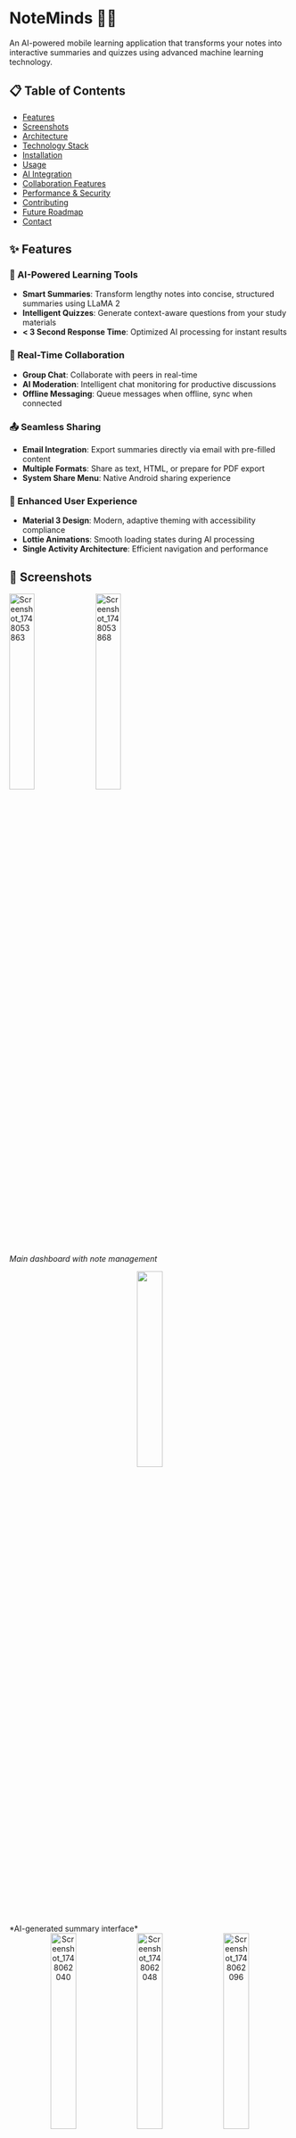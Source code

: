 # NoteMinds 🧠📱

An AI-powered mobile learning application that transforms your notes into interactive summaries and quizzes using advanced machine learning technology.

## 📋 Table of Contents
- [Features](#features)
- [Screenshots](#screenshots)
- [Architecture](#architecture)
- [Technology Stack](#technology-stack)
- [Installation](#installation)
- [Usage](#usage)
- [AI Integration](#ai-integration)
- [Collaboration Features](#collaboration-features)
- [Performance & Security](#performance--security)
- [Contributing](#contributing)
- [Future Roadmap](#future-roadmap)
- [Contact](#contact)

## ✨ Features

### 🤖 AI-Powered Learning Tools
- **Smart Summaries**: Transform lengthy notes into concise, structured summaries using LLaMA 2
- **Intelligent Quizzes**: Generate context-aware questions from your study materials
- **< 3 Second Response Time**: Optimized AI processing for instant results

### 👥 Real-Time Collaboration
- **Group Chat**: Collaborate with peers in real-time
- **AI Moderation**: Intelligent chat monitoring for productive discussions
- **Offline Messaging**: Queue messages when offline, sync when connected

### 📤 Seamless Sharing
- **Email Integration**: Export summaries directly via email with pre-filled content
- **Multiple Formats**: Share as text, HTML, or prepare for PDF export
- **System Share Menu**: Native Android sharing experience

### 🎨 Enhanced User Experience
- **Material 3 Design**: Modern, adaptive theming with accessibility compliance
- **Lottie Animations**: Smooth loading states during AI processing
- **Single Activity Architecture**: Efficient navigation and performance

## 📱 Screenshots
<!-- Add your screenshots here -->
<img width="30%" alt="Screenshot_1748053863" src="https://github.com/user-attachments/assets/401399d1-d608-4748-b71e-1b1127127cc9" />
<img width="30%" alt="Screenshot_1748053868" src="https://github.com/user-attachments/assets/b2a55dd0-fac4-4bc4-9b8a-a3eb57e19573" />

*Main dashboard with note management*
<div align="center">
<img  width="30%" src="https://github.com/user-attachments/assets/587a8541-62a4-4501-b148-8d8b568d33a9" />
</div>
*AI-generated summary interface*
<div align="center">
<img width="30%" alt="Screenshot_1748062040" src="https://github.com/user-attachments/assets/c7901a9c-ebab-4b89-a009-f91af60b85be" />
<img width="30%" alt="Screenshot_1748062048" src="https://github.com/user-attachments/assets/b48f2582-b47e-4c0e-9eba-c4699ee2bcda" />
<img width="30%" alt="Screenshot_1748062096" src="https://github.com/user-attachments/assets/61c061bb-1e4f-486a-aec1-2a1b458eedab" />
</div>
<div align="center">
<img width="30%" alt="Screenshot_1748062202" src="https://github.com/user-attachments/assets/c6c6a3f8-d12d-40e1-9c11-b96529ddb6ec" />
<img width="30%" alt="Screenshot_1748062232" src="https://github.com/user-attachments/assets/a5c3244d-61d6-4928-8899-dbfa5d074898" />
</div>

*Real-time chat collaboration*
<img width="30%" alt="Screenshot_1748062051" src="https://github.com/user-attachments/assets/8595ff52-4be7-49de-afdc-37b487d2d22f" />
<img width="30%" alt="Screenshot_1748062063" src="https://github.com/user-attachments/assets/4fd2407a-5f0f-4a33-a43d-e3f481aaa392" />
<img width="30%" alt="Screenshot_1748062067" src="https://github.com/user-attachments/assets/9f7fecd7-da88-4443-ba47-652dfdd698e9" />
<img width="30%" alt="Screenshot_1748062417" src="https://github.com/user-attachments/assets/bc9fe36f-5d99-49da-b0c9-3894fa47a7e3" />
<img width="30%" alt="Screenshot_1748062434" src="https://github.com/user-attachments/assets/c924def2-9050-42c7-a15f-663d03acdc2f" />


*Quiz generation from notes*
<img width="30%" alt="Screenshot_1748062240" src="https://github.com/user-attachments/assets/6afc8765-6025-4278-9609-2846893992ff" />
<img width="30%" alt="Screenshot_1748062344" src="https://github.com/user-attachments/assets/c3ed587b-9c71-43ea-8560-a25ab1a6cd96" />


## 🏗️ Architecture

NoteMinds follows the **MVVM (Model-View-ViewModel)** architectural pattern with clean code principles:
<img width="733" height="550" alt="image" src="https://github.com/user-attachments/assets/b116d7af-2155-4ab9-ae29-1974ddcbda9b" />

**AI Microservices Backend:**
<img width="940" height="378" alt="image" src="https://github.com/user-attachments/assets/4a31fbd7-b2a8-4abe-b52a-ce6a578787df" />


### System Architecture Diagram
<img width="940" height="509" alt="image" src="https://github.com/user-attachments/assets/4f453f4c-2116-47db-a582-e998248aabaa" />


## 🛠️ Technology Stack

### Frontend (Android)
- **Language**: Kotlin
- **UI Framework**: Jetpack Compose / XML
- **Architecture**: MVVM + Single Activity
- **Reactive Programming**: LiveData/Flow + Coroutines
- **Animations**: Lottie

### Backend & AI
- **AI Framework**: LLaMA 2 (Large Language Model)
- **API Server**: Flask (Python)
- **Response Time**: < 3 seconds optimized processing

### Database Strategy
- **Firebase Realtime Database**: Real-time chat synchronization
- **MongoDB Atlas**: AI-generated content and user analytics
- **Room Database**: Local caching for offline access

### Networking & Security
- **HTTP Client**: Retrofit + OkHttp
- **Authentication**: JWT (JSON Web Tokens)
- **API Architecture**: RESTful microservices

## 📦 Installation

### Prerequisites
- Android Studio Arctic Fox or later
- Android SDK 24+
- Kotlin 1.8+
- Internet connection for AI features

### Setup Steps

1. **Clone the repository**
```bash
git clone https://github.com/AMG786/NoteMinds---Mobile-App.git
cd NoteMinds---Mobile-App
```

2. **Configure Firebase**
   - Add your `google-services.json` file to the `app/` directory
   - Configure Firebase Realtime Database rules

3. **Set up MongoDB Atlas**
   - Configure connection string in `app/src/main/java/config/DatabaseConfig.kt`

4. **Build and run**
```bash
./gradlew build
./gradlew installDebug
```

## 🚀 Usage

### Getting Started
1. **Create Account**: Sign up with email or social login
2. **Add Notes**: Import or create study materials
3. **Generate AI Content**: Tap "Summarize" or "Create Quiz"
4. **Collaborate**: Join group chats or create study groups
5. **Share**: Export summaries via email or other apps

### AI Features Usage
- **Smart Summaries**: Select text → "Generate Summary" → Review & edit
- **Quiz Creation**: Choose notes → "Create Quiz" → Customize difficulty
- **Chat Integration**: Ask AI questions in group discussions

## 🤖 AI Integration

### LLaMA 2 Processing Pipeline
```
User Notes → Text Processing → LLaMA 2 Model → Structured Output → Mobile App
     ↓              ↓              ↓              ↓              ↓
  Raw Text    → Preprocessing → AI Analysis → JSON Response → UI Update
```

### API Endpoints
- `POST /api/summarize` - Generate note summaries
- `POST /api/quiz` - Create interactive quizzes
- `GET /api/chat` - AI chat responses

## 👥 Collaboration Features

- **Real-time Messaging**: Instant sync across devices
- **Group Management**: Create, join, and moderate study groups
- **AI Moderation**: Automatic content filtering and suggestions
- **Offline Support**: Message queuing with sync on reconnection

## 🔒 Performance & Security

### Performance Optimizations
- **Coroutines**: Non-blocking async operations
- **Flow**: Reactive data streams for UI updates
- **Caching**: Local storage with Room database
- **Lazy Loading**: Efficient memory management

### Security Measures
- **JWT Authentication**: Secure API access
- **Encrypted Storage**: Sensitive data protection
- **Network Security**: HTTPS/TLS encryption
- **Input Validation**: Sanitized user inputs

## 🤝 Contributing

We welcome contributions! Please follow these steps:

1. Fork the repository
2. Create a feature branch (`git checkout -b feature/AmazingFeature`)
3. Commit your changes (`git commit -m 'Add some AmazingFeature'`)
4. Push to the branch (`git push origin feature/AmazingFeature`)
5. Open a Pull Request

### Development Guidelines
- Follow Kotlin coding conventions
- Write unit tests for new features
- Update documentation as needed
- Ensure Material Design compliance

## 🛣️ Future Roadmap

### Upcoming Features
- **📎 Enhanced Sharing**: PDF attachments and LMS integration (Moodle)
- **📊 Analytics Dashboard**: Track summary sharing and usage patterns
- **🎯 Improved AI**: Enhanced accuracy and personalization
- **🌐 Web Platform**: Cross-platform accessibility
- **📚 Study Planner**: Intelligent scheduling and reminders

### Version 2.0 Goals
- [ ] Offline AI processing
- [ ] Voice note integration
- [ ] Collaborative editing
- [ ] Advanced analytics
- [ ] Multi-language support

## 📞 Contact

**Developer**: Abdul Mueez  
**Student ID**: s223522835  
**Institution**: Deakin University  
**Unit**: SIT708 Mobile Application Development  

### Links
- 📱 **GitHub Repository**: [NoteMinds Mobile App](https://github.com/AMG786/NoteMinds---Mobile-App/tree/master)
- 🎥 **Demo Video**: [Presentation Link](https://deakin.au.panopto.com/Panopto/Pages/Viewer.aspx?id=30477b95-f7e6-44f3-97e4-b2e7004c934f)
- 📁 **Additional Resources**: [Backend Code & Slides](https://drive.google.com/drive/folders/1Ka1YcfKDpSXUo44Ueh0aydZXudXblDFZ?usp=sharing)

---

## 📄 License

This project is licensed under the MIT License - see the [LICENSE](LICENSE) file for details.

## 🙏 Acknowledgments

- Deakin University SIT708 Course Team
- Tutor: Shiva Pokhrel
- LLaMA 2 AI Model by Meta
- Firebase & MongoDB for backend services
- Material Design team at Google

---

**⭐ If you find this project helpful, please give it a star!**

*Built with ❤️ using Kotlin and AI*
